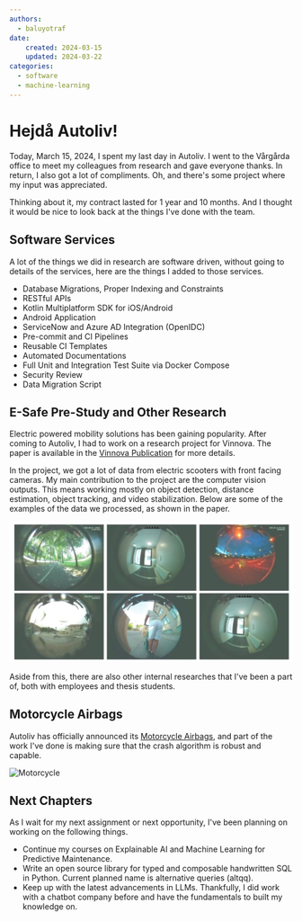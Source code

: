 ```yaml
---
authors:
  - baluyotraf
date: 
    created: 2024-03-15
    updated: 2024-03-22
categories:
  - software
  - machine-learning
---
```


# Hejdå Autoliv!

Today, March 15, 2024, I spent my last day in Autoliv. I went to the Vårgårda
office to meet my colleagues from research and gave everyone thanks. In
return, I also got a lot of compliments. Oh, and there's some project where my 
input was appreciated.

<!-- more -->

Thinking about it, my contract lasted for 1 year and 10 months. And I thought
it would be nice to look back at the things I've done with the team.

## Software Services

A lot of the things we did in research are software driven, without going to
details of the services, here are the things I added to those services.

*   Database Migrations, Proper Indexing and Constraints
*   RESTful APIs
*   Kotlin Multiplatform SDK for iOS/Android
*   Android Application
*   ServiceNow and Azure AD Integration (OpenIDC)
*   Pre-commit and CI Pipelines
*   Reusable CI Templates
*   Automated Documentations
*   Full Unit and Integration Test Suite via Docker Compose
*   Security Review
*   Data Migration Script

## E-Safe Pre-Study and Other Research

Electric powered mobility solutions has been gaining popularity. After coming
to Autoliv, I had to work on a research project for Vinnova. The paper is
available in the [Vinnova Publication] for more details.

In the project, we got a lot of data from electric scooters with front facing
cameras. My main contribution to the project are the computer vision outputs.
This means working mostly on object detection, distance estimation, object
tracking, and video stabilization. Below are some of the examples of the data
we processed, as shown in the paper.

![E-safe Pre-study](assets/esafe.png)

Aside from this, there are also other internal researches that I've been a part
of, both with employees and thesis students.

[Vinnova Publication]: https://www.vinnova.se/en/p/e-safe-pre-study/

## Motorcycle Airbags

Autoliv has officially announced its [Motorcycle Airbags], and part of the work
I've done is making sure that the crash algorithm is robust and capable.

![Motorcycle](https://www.autoliv.com/sites/default/files/pr/202306017153-2.png)

[Motorcycle Airbags]: https://www.autoliv.com/press/autoliv-launch-its-first-motorcycle-airbag-2025-2132315


## Next Chapters

As I wait for my next assignment or next opportunity, I've been planning on
working on the following things.

*   Continue my courses on Explainable AI and Machine Learning for Predictive
    Maintenance.
*   Write an open source library for typed and composable handwritten SQL
    in Python. Current planned name is alternative queries (altqq).
*   Keep up with the latest advancements in LLMs. Thankfully, I did work with a
    chatbot company before and have the fundamentals to built my knowledge on.